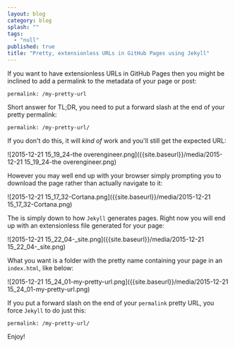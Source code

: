```yaml
---
layout: blog
category: blog
splash: ""
tags: 
  - "null"
published: true
title: "Pretty, extensionless URLs in GitHub Pages using Jekyll"
---
```




If you want to have extensionless URLs in GitHub Pages then you might be inclined to add a permalink to the metadata of your page or post:

    permalink: /my-pretty-url
    
Short answer for TL;DR, you need to put a forward slash at the end of your pretty permalink:

    permalink: /my-pretty-url/
    
If you don't do this, it will *kind of* work and you'll still get the expected URL:

![2015-12-21 15_19_24-the overengineer.png]({{site.baseurl}}/media/2015-12-21 15_19_24-the overengineer.png)

However you may well end up with your browser simply prompting you to download the page rather than actually navigate to it:

![2015-12-21 15_17_32-Cortana.png]({{site.baseurl}}/media/2015-12-21 15_17_32-Cortana.png)

The is simply down to how `Jekyll` generates pages. Right now you will end up with an extensionless file generated for your page:

![2015-12-21 15_22_04-_site.png]({{site.baseurl}}/media/2015-12-21 15_22_04-_site.png)

What you want is a folder with the pretty name containing your page in an `index.html`, like below:

![2015-12-21 15_24_01-my-pretty-url.png]({{site.baseurl}}/media/2015-12-21 15_24_01-my-pretty-url.png)

If you put a forward slash on the end of your `permalink` pretty URL, you force `Jekyll` to do just this:

    permalink: /my-pretty-url/

Enjoy!

